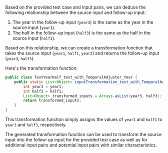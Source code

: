 Based on the provided test case and input pairs, we can deduce the following relationship between the source input and follow-up input:

1. The year in the follow-up input (`year3`) is the same as the year in the source input (`year1`).
2. The half in the follow-up input (`half3`) is the same as the half in the source input (`half1`).

Based on this relationship, we can create a transformation function that takes the source input (`year1`, `half1`, `year2`) and returns the follow-up input (`year3`, `half3`).

Here's the transformation function:

```java
public class TestYearHalf_test_with_TemporalAdjuster_Year {
    public static List<Object> inputTransformation_test_with_TemporalAdjuster_Year(int year1, int half1, int year2) {
        int year3 = year1;
        int half3 = half1;
        List<Object> transformed_inputs = Arrays.asList(year3, half3);
        return transformed_inputs;
    }
}
```

This transformation function simply assigns the values of `year1` and `half1` to `year3` and `half3`, respectively.

The generated transformation function can be used to transform the source input into the follow-up input for the provided test case as well as for additional input pairs and potential input pairs with similar characteristics.